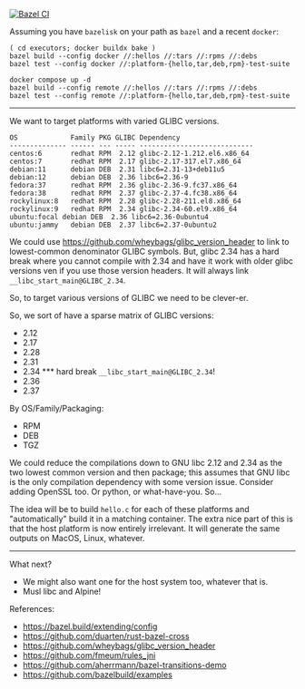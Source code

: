 [![Bazel CI](https://github.com/nickbreen/bz-platforms2/actions/workflows/bazel.yml/badge.svg)](https://github.com/nickbreen/bz-platforms2/actions/workflows/bazel.yml)

Assuming you have `bazelisk` on your path as `bazel` and a recent `docker`:

    ( cd executors; docker buildx bake )
    bazel build --config docker //:hellos //:tars //:rpms //:debs
    bazel test --config docker //:platform-{hello,tar,deb,rpm}-test-suite
    
    docker compose up -d
    bazel build --config remote //:hellos //:tars //:rpms //:debs
    bazel test --config remote //:platform-{hello,tar,deb,rpm}-test-suite

---

We want to target platforms with varied GLIBC versions.

    OS             Family PKG GLIBC Dependency                  
    -------------- ------ --- ----- ----------------------------
    centos:6       redhat RPM  2.12 glibc-2.12-1.212.el6.x86_64 
    centos:7       redhat RPM  2.17 glibc-2.17-317.el7.x86_64   
    debian:11      debian DEB  2.31 libc6=2.31-13+deb11u5       
    debian:12      debian DEB  2.36 libc6=2.36-9                
    fedora:37      redhat RPM  2.36 glibc-2.36-9.fc37.x86_64    
    fedora:38      redhat RPM  2.37 glibc-2.37-4.fc38.x86_64    
    rockylinux:8   redhat RPM  2.28 glibc-2.28-211.el8.x86_64   
    rockylinux:9   redhat RPM  2.34 glibc-2.34-60.el9.x86_64    
    ubuntu:focal debian DEB  2.36 libc6=2.36-0ubuntu4         
    ubuntu:jammy   debian DEB  2.37 libc6=2.37-0ubuntu2         

We could use https://github.com/wheybags/glibc_version_header
to link to lowest-common denominator GLIBC symbols. But, glibc 2.34 has a
hard break where you cannot compile with 2.34 and have it work with older
glibc versions ven if you use those version headers. It will always
link `__libc_start_main@GLIBC_2.34`.

So, to target various versions of GLIBC we need to be clever-er.

So, we sort of have a sparse matrix of GLIBC versions:

- 2.12
- 2.17
- 2.28
- 2.31
- 2.34 *** hard break `__libc_start_main@GLIBC_2.34`!
- 2.36
- 2.37

By OS/Family/Packaging:

- RPM
- DEB
- TGZ

We could reduce the compilations down to GNU libc 2.12 and 2.34 as the two
lowest common version and then package; this assumes that GNU libc is the only
compilation dependency with some version issue. Consider adding OpenSSL too.
Or python, or what-have-you. So...

The idea will be to build `hello.c` for each of these platforms and
"automatically" build it in a matching container. The extra nice part of this
is that the host platform is now entirely irrelevant. It will generate the 
same outputs on MacOS, Linux, whatever.

---

What next?

- We might also want one for the host system too, whatever that is.
- Musl libc and Alpine!

References:

- https://bazel.build/extending/config
- https://github.com/duarten/rust-bazel-cross
- https://github.com/wheybags/glibc_version_header
- https://github.com/fmeum/rules_jni
- https://github.com/aherrmann/bazel-transitions-demo
- https://github.com/bazelbuild/examples

